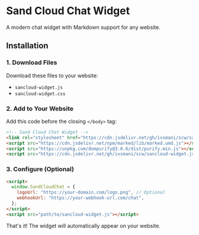 # Sand Cloud Chat Widget

A modern chat widget with Markdown support for any website.

## Installation

### 1. Download Files

Download these files to your website:

- `sancloud-widget.js`
- `sancloud-widget.css`

### 2. Add to Your Website

Add this code before the closing `</body>` tag:

```html
<!-- Sand Cloud Chat Widget -->
<link rel="stylesheet" href="https://cdn.jsdelivr.net/gh/ivsmani/scw/sancloud-widget.css" />
<script src="https://cdn.jsdelivr.net/npm/marked/lib/marked.umd.js"></script>
<script src="https://unpkg.com/dompurify@3.0.6/dist/purify.min.js"></script>
<script src="https://cdn.jsdelivr.net/gh/ivsmani/scw/sancloud-widget.js"></script>
```

### 3. Configure (Optional)

```html
<script>
  window.SandCloudChat = {
    logoUrl: "https://your-domain.com/logo.png", // Optional
    webhookUrl: "https://your-webhook-url.com/chat",
  };
</script>
<script src="path/to/sancloud-widget.js"></script>
```

That's it! The widget will automatically appear on your website.
